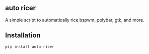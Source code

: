## auto ricer
A simple script to automatically rice bspwm, polybar, gtk, and more.

## Installation
```pip install auto-ricer```